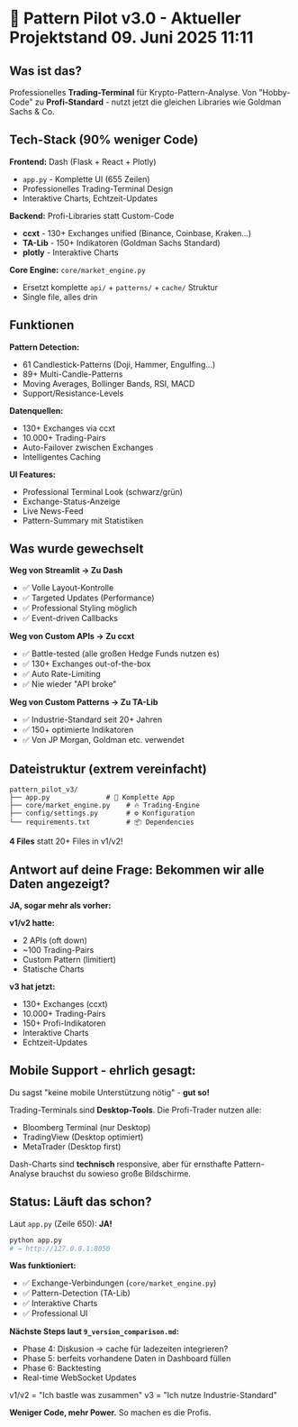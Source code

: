 # 🚀 Pattern Pilot v3.0 - Aktueller Projektstand 09. Juni 2025 11:11  

## **Was ist das?**
Professionelles **Trading-Terminal** für Krypto-Pattern-Analyse. Von "Hobby-Code" zu **Profi-Standard** - nutzt jetzt die gleichen Libraries wie Goldman Sachs & Co.

## **Tech-Stack (90% weniger Code)**

**Frontend:** Dash (Flask + React + Plotly)
- `app.py` - Komplette UI (655 Zeilen)
- Professionelles Trading-Terminal Design
- Interaktive Charts, Echtzeit-Updates

**Backend:** Profi-Libraries statt Custom-Code
- **ccxt** - 130+ Exchanges unified (Binance, Coinbase, Kraken...)
- **TA-Lib** - 150+ Indikatoren (Goldman Sachs Standard)
- **plotly** - Interaktive Charts

**Core Engine:** `core/market_engine.py`
- Ersetzt komplette `api/` + `patterns/` + `cache/` Struktur
- Single file, alles drin

## **Funktionen**

**Pattern Detection:**
- 61 Candlestick-Patterns (Doji, Hammer, Engulfing...)
- 89+ Multi-Candle-Patterns  
- Moving Averages, Bollinger Bands, RSI, MACD
- Support/Resistance-Levels

**Datenquellen:**
- 130+ Exchanges via ccxt
- 10.000+ Trading-Pairs
- Auto-Failover zwischen Exchanges
- Intelligentes Caching

**UI Features:**
- Professional Terminal Look (schwarz/grün)
- Exchange-Status-Anzeige
- Live News-Feed
- Pattern-Summary mit Statistiken

## **Was wurde gewechselt**

**Weg von Streamlit → Zu Dash**
- ✅ Volle Layout-Kontrolle
- ✅ Targeted Updates (Performance)
- ✅ Professional Styling möglich
- ✅ Event-driven Callbacks

**Weg von Custom APIs → Zu ccxt**
- ✅ Battle-tested (alle großen Hedge Funds nutzen es)
- ✅ 130+ Exchanges out-of-the-box
- ✅ Auto Rate-Limiting
- ✅ Nie wieder "API broke"

**Weg von Custom Patterns → Zu TA-Lib**
- ✅ Industrie-Standard seit 20+ Jahren
- ✅ 150+ optimierte Indikatoren
- ✅ Von JP Morgan, Goldman etc. verwendet

## **Dateistruktur (extrem vereinfacht)**

```
pattern_pilot_v3/
├── app.py              # 🎯 Komplette App
├── core/market_engine.py    # 🔥 Trading-Engine  
├── config/settings.py       # ⚙️ Konfiguration
└── requirements.txt         # 📦 Dependencies
```

**4 Files** statt 20+ Files in v1/v2!

## **Antwort auf deine Frage: Bekommen wir alle Daten angezeigt?**

**JA, sogar mehr als vorher:**

**v1/v2 hatte:**
- 2 APIs (oft down)
- ~100 Trading-Pairs
- Custom Pattern (limitiert)
- Statische Charts

**v3 hat jetzt:**
- 130+ Exchanges (ccxt)
- 10.000+ Trading-Pairs
- 150+ Profi-Indikatoren
- Interaktive Charts
- Echtzeit-Updates

## **Mobile Support - ehrlich gesagt:**

Du sagst "keine mobile Unterstützung nötig" - **gut so!** 

Trading-Terminals sind **Desktop-Tools**. Die Profi-Trader nutzen alle:
- Bloomberg Terminal (nur Desktop)
- TradingView (Desktop optimiert)
- MetaTrader (Desktop first)

Dash-Charts sind **technisch** responsive, aber für ernsthafte Pattern-Analyse brauchst du sowieso große Bildschirme.

## **Status: Läuft das schon?**

Laut `app.py` (Zeile 650): **JA!**
```bash
python app.py
# → http://127.0.0.1:8050
```

**Was funktioniert:**
- ✅ Exchange-Verbindungen (`core/market_engine.py`)
- ✅ Pattern-Detection (TA-Lib)
- ✅ Interaktive Charts
- ✅ Professional UI

**Nächste Steps laut `9_version_comparison.md`:**
- Phase 4: Diskusion -> cache für ladezeiten integrieren?
- Phase 5: berfeits vorhandene Daten in Dashboard füllen
- Phase 6: Backtesting
- Real-time WebSocket Updates


v1/v2 = "Ich bastle was zusammen"
v3 = "Ich nutze Industrie-Standard"

**Weniger Code, mehr Power.** So machen es die Profis.